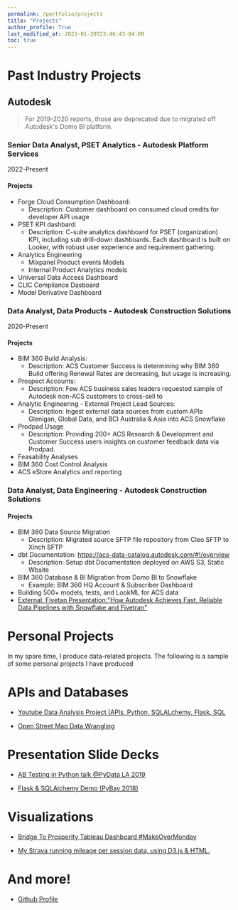 ```yaml
---
permalink: /portfolio/projects
title: "Projects"
author_profile: True 
last_modified_at: 2023-01-20T23:46:43-04:00
toc: true
---
```


#  Past Industry Projects

## Autodesk

> For 2019-2020 reports, those are deprecated due to migrated off Autodesk's Domo BI platform.


### Senior Data Analyst, PSET Analytics  - Autodesk Platform Services
2022-Present

#### Projects

* Forge Cloud Consumption Dashboard:
  * Description: Customer dashboard on consumed cloud credits for developer API usage
* PSET KPI dashbard:
  * Description: C-suite analytics dashboard for PSET (organization) KPI, including sub drill-down dashboards. Each dashboard is built on Looker, with robust user experience and requirement gathering.
* Analytics Engineering
  * Mixpanel Product events Models
  * Internal Product Analytics models
* Universal Data Access Dashboard
* CLIC Compliance Dasboard
* Model Derivative Dashboard

### Data Analyst, Data Products - Autodesk Construction Solutions
2020-Present

#### Projects

* BIM 360 Build Analysis:
  * Description: ACS Customer Success is determining why BIM 360 Build offering Renewal Rates are decreasing, but usage is increasing.
* Prospect Accounts:
  * Description: Few ACS business sales leaders requested sample of Autodesk non-ACS customers to cross-sell to
* Analytic Engineering - External Project Lead Sources:
  * Description: Ingest external data sources from custom APIs Glenigan, Global Data, and BCI Australia & Asia into ACS Snowflake
* Prodpad Usage
  * Description: Providing 200+ ACS Research & Development and Customer Success users insights on customer feedback data via Prodpad.
* Feasability Analyses
* BIM 360 Cost Control Analysis
* ACS eStore Analytics and reporting

### Data Analyst, Data Engineering - Autodesk Construction Solutions

#### Projects

* BIM 360 Data Source Migration
  * Description: Migrated source SFTP file repository from Cleo SFTP to Xinch SFTP
* dbt Documentation: https://acs-data-catalog.autodesk.com/#!/overview
  * Description: Setup dbt Documentation deployed on AWS S3, Static Wbsite
* BIM 360 Database & BI Migration from Domo BI to Snowflake
  * Example: BIM 360 HQ Account & Subscriber Dashboard
* Building 500+ models, tests, and LookML for ACS data
* [External: Fivetan Presentation:"How Autodesk Achieves Fast, Reliable Data Pipelines with Snowflake and Fivetran"](https://get.fivetran.com/autodesk-webinar-on-demand.html) 


# Personal Projects
In my spare time, I produce data-related projects. The following is a sample of some personal projects I have
produced

# APIs and Databases
* [Youtube Data Analysis Project (APIs, Python, SQLALchemy, Flask, SQL](https://github.com/CloudChaoszero/Youtube-TrendingVideos-AnalysisV2)

* [Open Street Map Data Wrangling](https://github.com/CloudChaoszero/UdacityNanodegree_DataAnalyst_Projects_2017/blob/master/P3-Wrangle-OpenStreetMap-Data/P3-Wrangle-OpenStreetMap-Main/OpenStreepMap-SF-Wrangle.ipynb)

# Presentation Slide Decks

* [AB Testing in Python talk @PyData LA 2019](https://cloudchaoszero.github.io/AB-Testing-Python-PyData-2019)

* [Flask & SQLAlchemy Demo (PyBay 2018)](https://github.com/CloudChaoszero/Presentations/blob/master/PyBayTalks/2018/Flask-SQLAlchemySLides/Flask-SQLAlchemy-Demo/SQLAlchemy-Demo-YoutubeData.ipynb)

# Visualizations

* [Bridge To Prosperity Tableau Dashboard #MakeOverMonday](https://public.tableau.com/profile/raul.maldonado#!/vizhome/BridgeToProsperity-MakeOverMonday/First-Draft-Dash)

* [My Strava running mileage per session data, using D3.js & HTML.](https://cloudchaoszero.github.io/Strava-Running-Visualization/)



# And more!

* [Github Profile](https://github.com/CloudChaoszero)
